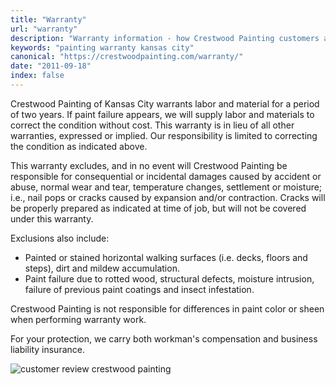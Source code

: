 ```yaml
---
title: "Warranty"
url: "warranty"
description: "Warranty information - how Crestwood Painting customers are protected."
keywords: "painting warranty kansas city"
canonical: "https://crestwoodpainting.com/warranty/"
date: "2011-09-18"
index: false
---
```


Crestwood Painting of Kansas City warrants labor and material for a period of two years. If paint failure appears, we will supply labor and materials to correct the condition without cost. This warranty is in lieu of all other warranties, expressed or implied. Our responsibility is limited to correcting the condition as indicated above.

This warranty excludes, and in no event will Crestwood Painting be responsible for consequential or incidental damages caused by accident or abuse, normal wear and tear, temperature changes, settlement or moisture; i.e., nail pops or cracks caused by expansion and/or contraction. Cracks will be properly prepared as indicated at time of job, but will not be covered under this warranty.

Exclusions also include:

- Painted or stained horizontal walking surfaces (i.e. decks, floors and steps), dirt and mildew accumulation.
- Paint failure due to rotted wood, structural defects, moisture intrusion, failure of previous paint coatings and insect infestation.

Crestwood Painting is not responsible for differences in paint color or sheen when performing warranty work.

For your protection, we carry both workman's compensation and business liability insurance.

![customer review crestwood painting](/images/r11-7-kara.webp)
